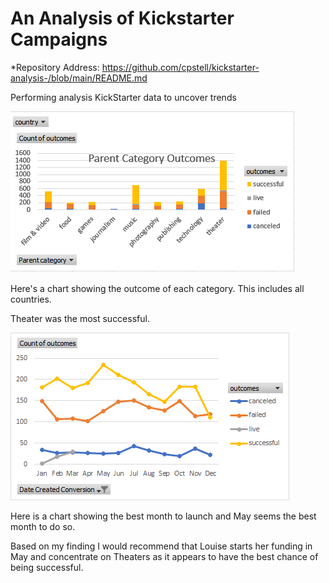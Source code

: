 # An Analysis of Kickstarter Campaigns
*Repository Address: https://github.com/cpstell/kickstarter-analysis-/blob/main/README.md

Performing analysis KickStarter data to uncover trends

![Picture of chart](Category_Statistics.png)

Here's a chart showing the outcome of each category. This includes all countries.

Theater was the most successful.

![Outcome based on launch data chart](Outcome_based_on_launch_data_chart.png)

Here is a chart showing the best month to launch and May seems the best month to do so.

Based on my finding I would recommend that Louise starts her funding in May and concentrate on 
Theaters as it appears to have the best chance of being successful.
